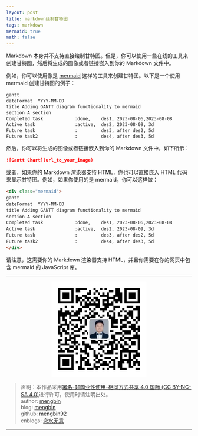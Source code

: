 ```yaml
---
layout: post
title: markdown绘制甘特图
tags: markdown
mermaid: true
math: false
---  
```



Markdown 本身并不支持直接绘制甘特图。但是，你可以使用一些在线的工具来创建甘特图，然后将生成的图像或者链接嵌入到你的 Markdown 文件中。

例如，你可以使用像是 [mermaid](https://mermaid-js.github.io/mermaid/#/) 这样的工具来创建甘特图。以下是一个使用 mermaid 创建甘特图的例子：

```mermaid
gantt
dateFormat  YYYY-MM-DD
title Adding GANTT diagram functionality to mermaid
section A section
Completed task            :done,    des1, 2023-08-06,2023-08-08
Active task               :active,  des2, 2023-08-09, 3d
Future task               :         des3, after des2, 5d
Future task2              :         des4, after des3, 5d
```

然后，你可以将生成的图像或者链接嵌入到你的 Markdown 文件中，如下所示：

```markdown
![Gantt Chart](url_to_your_image)
```

或者，如果你的 Markdown 渲染器支持 HTML，你也可以直接嵌入 HTML 代码来显示甘特图。例如，如果你使用的是 mermaid，你可以这样做：

```html
<div class="mermaid">
gantt
dateFormat  YYYY-MM-DD
title Adding GANTT diagram functionality to mermaid
section A section
Completed task            :done,    des1, 2023-08-06,2023-08-08
Active task               :active,  des2, 2023-08-09, 3d
Future task               :         des3, after des2, 5d
Future task2              :         des4, after des3, 5d
</div>
```

请注意，这需要你的 Markdown 渲染器支持 HTML，并且你需要在你的网页中包含 mermaid 的 JavaScript 库。

---

<div align="center">
  <img src="../img/qrcode_wechat.jpg" alt="孟斯特">
</div>

> 声明：本作品采用[署名-非商业性使用-相同方式共享 4.0 国际 (CC BY-NC-SA 4.0)](https://creativecommons.org/licenses/by-nc-sa/4.0/deed.zh)进行许可，使用时请注明出处。  
> author: [mengbin](mengbin1992@outlook.com)  
> blog: [mengbin](https://mengbin.top)  
> github: [mengbin92](https://mengbin92.github.io/)  
> cnblogs: [恋水无意](https://www.cnblogs.com/lianshuiwuyi/)  

---
